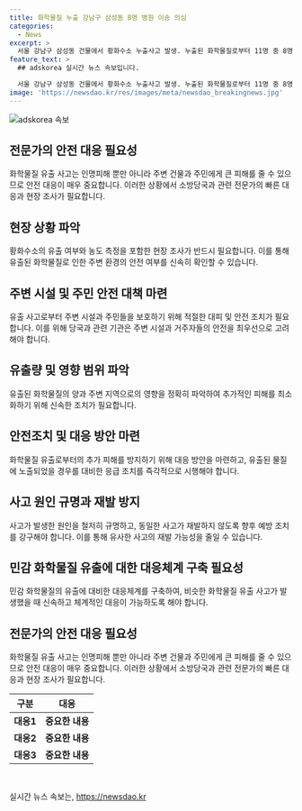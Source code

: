 ```yaml
---
title: 화학물질 누출 강남구 삼성동 8명 병원 이송 의심
categories:
  - News
excerpt: >
  서울 강남구 삼성동 건물에서 황화수소 누출사고 발생. 누출된 화학물질로부터 11명 중 8명이 병원 이송되었으며, 인근 시민 40여 명이 대피. 소방당국과 경찰은 정밀조사 진행 중. 황화수소는 유독 가스로 흡입 시 심각한 건강 위험 존재. 2022년 대구에서도 비슷한 사고 발생. 현장 상황과 조사 결과에 대한 관심 증폭 중.
feature_text: >
  ## adskorea 실시간 뉴스 속보입니다.

  서울 강남구 삼성동 건물에서 황화수소 누출사고 발생. 누출된 화학물질로부터 11명 중 8명이 병원 이송되었으며, 인근 시민 40여 명이 대피. 소방당국과 경찰은 정밀조사 진행 중. 황화수소는 유독 가스로 흡입 시 심각한 건강 위험 존재. 2022년 대구에서도 비슷한 사고 발생. 현장 상황과 조사 결과에 대한 관심 증폭 중.
image: 'https://newsdao.kr/res/images/meta/newsdao_breakingnews.jpg'
---
```


<p><img src="https://newsdao.kr/res/images/meta/newsdao_breakingnews.jpg" alt="adskorea 속보" /></p>

<h2 data-ke-size="size26">전문가의 안전 대응 필요성</h2>

<p data-ke-size="size16">화학물질 유출 사고는 인명피해 뿐만 아니라 주변 건물과 주민에게 큰 피해를 줄 수 있으므로 안전 대응이 매우 중요합니다. 이러한 상황에서 소방당국과 관련 전문가의 빠른 대응과 현장 조사가 필요합니다.</p>

<h2 data-ke-size="size26">현장 상황 파악</h2>

<p data-ke-size="size16">황화수소의 유출 여부와 농도 측정을 포함한 현장 조사가 반드시 필요합니다. 이를 통해 유출된 화학물질로 인한 주변 환경의 안전 여부를 신속히 확인할 수 있습니다.</p>

<h2 data-ke-size="size26">주변 시설 및 주민 안전 대책 마련</h2>

<p data-ke-size="size16">유출 사고로부터 주변 시설과 주민들을 보호하기 위해 적절한 대피 및 안전 조치가 필요합니다. 이를 위해 당국과 관련 기관은 주변 시설과 거주자들의 안전을 최우선으로 고려해야 합니다.</p>

<h2 data-ke-size="size26">유출량 및 영향 범위 파악</h2>

<p data-ke-size="size16">유출된 화학물질의 양과 주변 지역으로의 영향을 정확히 파악하여 추가적인 피해를 최소화하기 위해 신속한 조치가 필요합니다.</p>

<h2 data-ke-size="size26">안전조치 및 대응 방안 마련</h2>

<p data-ke-size="size16">화학물질 유출로부터의 추가 피해를 방지하기 위해 대응 방안을 마련하고, 유출된 물질에 노출되었을 경우를 대비한 응급 조치를 즉각적으로 시행해야 합니다.</p>

<h2 data-ke-size="size26">사고 원인 규명과 재발 방지</h2>

<p data-ke-size="size16">사고가 발생한 원인을 철저히 규명하고, 동일한 사고가 재발하지 않도록 향후 예방 조치를 강구해야 합니다. 이를 통해 유사한 사고의 재발 가능성을 줄일 수 있습니다.</p>

<h2 data-ke-size="size26">민감 화학물질 유출에 대한 대응체계 구축 필요성</h2>

<p data-ke-size="size16">민감 화학물질의 유출에 대비한 대응체계를 구축하여, 비슷한 화학물질 유출 사고가 발생했을 때 신속하고 체계적인 대응이 가능하도록 해야 합니다.</p>

<h2 data-ke-size="size26">전문가의 안전 대응 필요성</h2>

<p data-ke-size="size16">화학물질 유출 사고는 인명피해 뿐만 아니라 주변 건물과 주민에게 큰 피해를 줄 수 있으므로 안전 대응이 매우 중요합니다. 이러한 상황에서 소방당국과 관련 전문가의 빠른 대응과 현장 조사가 필요합니다.</p>

<table>
    <thead>
        <tr>
            <th scope="col">구분</th>
            <th scope="col">대응</th>
        </tr>
    </thead>
    <tbody>
        <tr>
            <td style="text-align: center; height: 17px;"><b>대응1</b></td>
            <td style="text-align: center; height: 17px;"><b>중요한 내용</b></td>
        </tr>
        <tr>
            <td style="text-align: center; height: 17px;"><b>대응2</b></td>
            <td style="text-align: center; height: 17px;"><b>중요한 내용</b></td>
        </tr>
        <tr>
            <td style="text-align: center; height: 17px;"><b>대응3</b></td>
            <td style="text-align: center; height: 17px;"><b>중요한 내용</b></td>
        </tr>
        </tbody>
</table>

<p data-ke-size="size16">&nbsp;</p>
실시간 뉴스 속보는, <a href="https://newsdao.kr" rel="dofollow">https://newsdao.kr</a>


